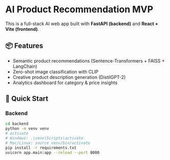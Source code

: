 # AI Product Recommendation MVP

This is a full-stack AI web app built with **FastAPI (backend)** and **React + Vite (frontend)**.

## 📦 Features
- Semantic product recommendations (Sentence-Transformers + FAISS + LangChain)
- Zero-shot image classification with CLIP
- Creative product description generation (DistilGPT-2)
- Analytics dashboard for category & price insights

## 🚀 Quick Start

### Backend
```bash
cd backend
python -m venv venv
# activate
# Windows: .\venv\Scripts\activate
# Mac/Linux: source venv/bin/activate
pip install -r requirements.txt
uvicorn app.main:app --reload --port 8000
